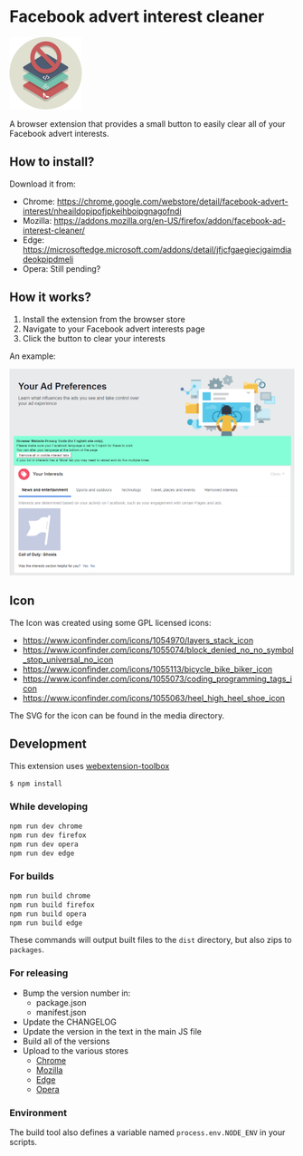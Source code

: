# Facebook advert interest cleaner

![Icon](https://github.com/addshore/browser-facebook-advert-interest-cleaner/blob/master/app/images/icon128.png)

A browser extension that provides a small button to easily clear all of your Facebook advert interests.

## How to install?

Download it from:
 - Chrome: https://chrome.google.com/webstore/detail/facebook-advert-interest/nheaildopjpofjpkeihboipgnagofndi
 - Mozilla:  https://addons.mozilla.org/en-US/firefox/addon/facebook-ad-interest-cleaner/
 - Edge: https://microsoftedge.microsoft.com/addons/detail/jfjcfgaegiecjgaimdiadeokpipdmeli
 - Opera: Still pending?

## How it works?

 1) Install the extension from the browser store
 2) Navigate to your Facebook advert interests page
 3) Click the button to clear your interests

An example:

![](https://github.com/addshore/browser-facebook-advert-interest-cleaner/blob/master/media/screenshot.png)

## Icon

The Icon was created using some GPL licensed icons:
 - https://www.iconfinder.com/icons/1054970/layers_stack_icon
 - https://www.iconfinder.com/icons/1055074/block_denied_no_no_symbol_stop_universal_no_icon
 - https://www.iconfinder.com/icons/1055113/bicycle_bike_biker_icon
 - https://www.iconfinder.com/icons/1055073/coding_programming_tags_icon
 - https://www.iconfinder.com/icons/1055063/heel_high_heel_shoe_icon

The SVG for the icon can be found in the media directory.

## Development

This extension uses [webextension-toolbox](https://github.com/HaNdTriX/webextension-toolbox)

    $ npm install

### While developing

    npm run dev chrome
    npm run dev firefox
    npm run dev opera
    npm run dev edge

### For builds

    npm run build chrome
    npm run build firefox
    npm run build opera
    npm run build edge

These commands will output built files to the `dist` directory, but also zips to `packages`.

### For releasing

- Bump the version number in:
  - package.json
  - manifest.json
- Update the CHANGELOG
- Update the version in the text in the main JS file
- Build all of the versions
- Upload to the various stores
  - [Chrome](https://chrome.google.com/webstore/devconsole)
  - [Mozilla](https://addons.mozilla.org/en-US/developers/)
  - [Edge](https://partner.microsoft.com/en-us/dashboard/microsoftedge/overview)
  - [Opera](https://addons.opera.com/developer/)

### Environment

The build tool also defines a variable named `process.env.NODE_ENV` in your scripts. 
